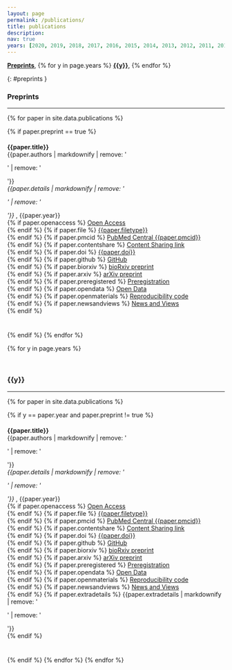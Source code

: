 ```yaml
---
layout: page
permalink: /publications/
title: publications
description:
nav: true
years: [2020, 2019, 2018, 2017, 2016, 2015, 2014, 2013, 2012, 2011, 2010, 2009, 2008, 2007, 2006]
---
```


<p>
  <b><a href="#preprints">Preprints</a></b>,
  {% for y in page.years %}
  <b><a href="#{{y}}">{{y}}</a></b>,
  {% endfor %}
</p>

{: #preprints }
<h3 class="year">Preprints</h3><hr>

{% for paper in site.data.publications %}

{% if paper.preprint == true %}
<div id = "{{ paper.title | replace: ' ', '-' | remove: '.' }}" class="clearfix" width="100%" style="padding-top: 5px; padding-bottom: 25px; clear: both;">
<div valign="top" style="overflow: hidden">
  <b>{{paper.title}}</b><br>
  {{paper.authors | markdownify | remove: '<p>' | remove: '</p>'}}<br>
  <i>{{paper.details | markdownify | remove: '<p>' | remove: '</p>'}}</i>
  , {{paper.year}}<br>
  {% if paper.openaccess %}<i class="ai ai-open-access ai-fw"></i> <a href="{{paper.openaccess}}" target="_blank">Open Access</a><br>{% endif %}
  {% if paper.file %}<i class="far fa-file-alt fa-fw"></i> <a href="{{ paper.file | prepend: '/assets/publications/' | prepend: site.baseurl | prepend: site.url }}" target="_blank">{{paper.filetype}}</a><br>{% endif %}
  {% if paper.pmcid %}<i class="fas fa-landmark fa-fw"></i> <a href="https://www.ncbi.nlm.nih.gov/pmc/articles/{{paper.pmcid}}" target="_blank">PubMed Central {{paper.pmcid}}</a><br>{% endif %}
  {% if paper.contentshare %}<i class="fas fa-door-open fa-fw"></i> <a href="{{paper.contentshare}}" target="_blank">Content Sharing link</a><br>{% endif %}
  {% if paper.doi %}<i class="ai ai-doi ai-fw"></i> <a href="https://doi.org/{{paper.doi}}" target="_blank">{{paper.doi}}</a><br>{% endif %}
  {% if paper.github %}<i class="fab fa-github fa-fw"></i> <a href="{{paper.github}}" target="_blank">GitHub</a><br>{% endif %}
  {% if paper.biorxiv %}<i class="ai ai-biorxiv ai-fw"></i> <a href="{{paper.biorxiv}}" target="_blank">bioRxiv preprint</a><br>{% endif %}
  {% if paper.arxiv %}<i class="ai ai-arxiv ai-fw"></i> <a href="{{paper.arxiv}}" target="_blank">arXiv preprint</a><br>{% endif %}
  {% if paper.preregistered %}<i class="ai ai-preregistered ai-fw"></i> <a href="{{paper.preregistered}}" target="_blank">Preregistration</a><br>{% endif %}
  {% if paper.opendata %}<i class="ai ai-open-data ai-fw"></i> <a href="{{paper.opendata}}" target="_blank">Open Data</a><br>{% endif %}
  {% if paper.openmaterials %}<i class="ai ai-open-materials ai-fw"></i> <a href="{{paper.openmaterials}}" target="_blank">Reproducibility code</a><br>{% endif %}
  {% if paper.newsandviews %}<i class="ai ai-conversation ai-fw"></i> <a href="{{paper.newsandviews}}" target="_blank">News and Views</a><br>{% endif %}
    </div>
</div>

{% endif %}
{% endfor %}


{% for y in page.years %}

<br>
<h3 id="{{y}}" class="year">{{y}}</h3><hr>

{% for paper in site.data.publications %}

{% if y == paper.year and paper.preprint != true %}
<div id = "{{ paper.title | replace: ' ', '-' | remove: '.' }}" class="clearfix" width="100%" style="padding-top: 5px; padding-bottom: 25px; clear: both;">
<div valign="top" style="overflow: hidden">
  <b>{{paper.title}}</b><br>
  {{paper.authors | markdownify | remove: '<p>' | remove: '</p>'}}<br>
  <i>{{paper.details | markdownify | remove: '<p>' | remove: '</p>'}}</i>
  , {{paper.year}}<br>
  {% if paper.openaccess %}<i class="ai ai-open-access ai-fw"></i> <a href="{{paper.openaccess}}" target="_blank">Open Access</a><br>{% endif %}
  {% if paper.file %}<i class="far fa-file-alt fa-fw"></i> <a href="{{ paper.file | prepend: '/assets/publications/' | prepend: site.baseurl | prepend: site.url }}" target="_blank">{{paper.filetype}}</a><br>{% endif %}
  {% if paper.pmcid %}<i class="fas fa-landmark fa-fw"></i> <a href="https://www.ncbi.nlm.nih.gov/pmc/articles/{{paper.pmcid}}" target="_blank">PubMed Central {{paper.pmcid}}</a><br>{% endif %}
  {% if paper.contentshare %}<i class="fas fa-door-open fa-fw"></i> <a href="{{paper.contentshare}}" target="_blank">Content Sharing link</a><br>{% endif %}
  {% if paper.doi %}<i class="ai ai-doi ai-fw"></i> <a href="https://doi.org/{{paper.doi}}" target="_blank">{{paper.doi}}</a><br>{% endif %}
  {% if paper.github %}<i class="fab fa-github fa-fw"></i> <a href="{{paper.github}}" target="_blank">GitHub</a><br>{% endif %}
  {% if paper.biorxiv %}<i class="ai ai-biorxiv ai-fw"></i> <a href="{{paper.biorxiv}}" target="_blank">bioRxiv preprint</a><br>{% endif %}
  {% if paper.arxiv %}<i class="ai ai-arxiv ai-fw"></i> <a href="{{paper.arxiv}}" target="_blank">arXiv preprint</a><br>{% endif %}
  {% if paper.preregistered %}<i class="ai ai-preregistered ai-fw"></i> <a href="{{paper.preregistered}}" target="_blank">Preregistration</a><br>{% endif %}
  {% if paper.opendata %}<i class="ai ai-open-data ai-fw"></i> <a href="{{paper.opendata}}" target="_blank">Open Data</a><br>{% endif %}
  {% if paper.openmaterials %}<i class="ai ai-open-materials ai-fw"></i> <a href="{{paper.openmaterials}}" target="_blank">Reproducibility code</a><br>{% endif %}
  {% if paper.newsandviews %}<i class="ai ai-conversation ai-fw"></i> <a href="{{paper.newsandviews}}" target="_blank">News and Views</a><br>{% endif %}
  {% if paper.extradetails %}<i class="ai ai-conversation ai-fw"></i> {{paper.extradetails | markdownify | remove: '<p>' | remove: '</p>'}}<br>{% endif %}
    </div>
</div>

{% endif %}
{% endfor %}
{% endfor %}
